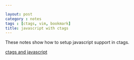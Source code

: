 ```yaml
---

layout: post
category : notes
tags : [ctags, vim, bookmark]
title: javascript with ctags
---
```


These notes show how to setup javascript support in ctags.

[ctags and javascript](http://tobym.posterous.com/ctags-and-javascript)
